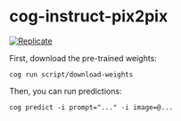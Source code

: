 # cog-instruct-pix2pix

[![Replicate](https://replicate.com/pwntus/instruct-pix2pix/badge)](https://replicate.com/pwntus/instruct-pix2pix)

First, download the pre-trained weights:

    cog run script/download-weights

Then, you can run predictions:

    cog predict -i prompt="..." -i image=@...
